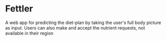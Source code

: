 # Fettler
A web app for predicting the diet-plan by taking the user's full body picture as input. Users can also make and accept the nutrient requests, not available in their region
